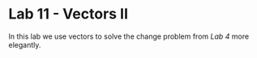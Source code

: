 # Lab 11 - Vectors II
In this lab we use vectors to solve the change problem from _Lab 4_ more elegantly.